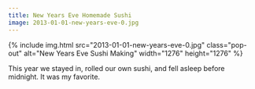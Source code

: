 ```yaml
---
title: New Years Eve Homemade Sushi
image: 2013-01-01-new-years-eve-0.jpg
---
```


<div class="photos">
{% include img.html src="2013-01-01-new-years-eve-0.jpg" class="pop-out" alt="New Years Eve Sushi Making" width="1276" height="1276" %}
</div>

This year we stayed in, rolled our own sushi, and fell asleep before midnight. It was my favorite.
